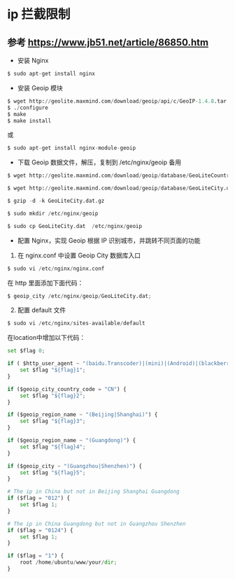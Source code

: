 # ip 拦截限制

## 参考 https://www.jb51.net/article/86850.htm

- 安装 Nginx

```python
$ sudo apt-get install nginx
```

- 安装 Geoip 模块

```python
$ wget http://geolite.maxmind.com/download/geoip/api/c/GeoIP-1.4.8.tar.gz
$ ./configure
$ make
$ make install
```
或
```python
$ sudo apt-get install nginx-module-geoip
```

- 下载 Geoip 数据文件，解压，复制到 /etc/nginx/geoip 备用

```python
$ wget http://geolite.maxmind.com/download/geoip/database/GeoLiteCountry/GeoIP.dat.gz # ip数据

$ wget http://geolite.maxmind.com/download/geoip/database/GeoLiteCity.dat.gz # 城市数据

$ gzip -d -k GeoLiteCity.dat.gz

$ sudo mkdir /etc/nginx/geoip

$ sudo cp GeoLiteCity.dat  /etc/nginx/geoip
```

- 配置 Nginx，实现 Geoip 根据 IP 识别城市，并跳转不同页面的功能

1. 在 nginx.conf 中设置 Geoip City 数据库入口

```python
$ sudo vi /etc/nginx/nginx.conf
```

在 http 里面添加下面代码：

```python
$ geoip_city /etc/nginx/geoip/GeoLiteCity.dat;
```

2. 配置 default 文件

```python
$ sudo vi /etc/nginx/sites-available/default
```

在location中增加以下代码：
```python
set $flag 0;

if ( $http_user_agent ~ "(baidu.Transcoder)|(mini)|(Android)|(blackberry)|(googlebot-mobile)|(iemobile)|(Mobile)|(ipad)|(iphone)|(ipod)|(opera mobile)|(palmos)|(webos)|(ucweb)|(Windows Phone)|(Symbian)|(hpwOS)" ) {
    set $flag "${flag}1";
}

if ($geoip_city_country_code = "CN") {
    set $flag "${flag}2";
}

if ($geoip_region_name ~ "(Beijing|Shanghai)") {
    set $flag "${flag}3";
}

if ($geoip_region_name ~ "(Guangdong)") {
    set $flag "${flag}4";
}

if ($geoip_city ~ "(Guangzhou|Shenzhen)") {
    set $flag "${flag}5";
}

# The ip in China but not in Beijing Shanghai Guangdong
if ($flag = "012") {
    set $flag 1;
}

# The ip in China Guangdong but not in Guangzhou Shenzhen
if ($flag = "0124") {
    set $flag 1;
}

if ($flag = "1") {
    root /home/ubuntu/www/your/dir;
}
```